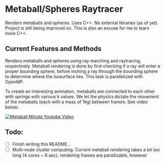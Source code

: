# Metaball/Spheres Raytracer

Renders metaballs and spheres. Uses C++. No external libraries (as of yet). Project is still being improved on. This is also an excuse for me to learn more C++.

## Current Features and Methods

Renders metaballs and spheres using ray marching and raytracing, respectively. Metaball rendering is done by first checking if a ray will enter a proper bounding sphere, before inching a ray through the bounding sphere to determine where the isosurface lies. This task is parallelized with OpenMP. 

To create an interesting animation, metaballs are connected to each other with springs with various k values. We let the physics dictate the movement of the metaballs (each with a mass of 1kg) between frames. See video below:

[![Metaball Minute Youtube Video](https://img.youtube.com/vi/dfxTMVnEfB0/0.jpg)](https://www.youtube.com/watch?v=dfxTMVnEfB0)



## Todo:

- [ ] Finish writing this README...
- [ ] Multi-node cluster computing. Current metaball rendering takes a bit too long (4 cores ~ 6 sec), rendering frames are parallizable, however 
